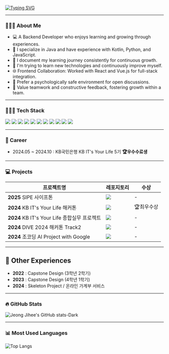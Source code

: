 <p>
<a href="https://git.io/typing-svg"><img src="https://readme-typing-svg.demolab.com?font=Fira+Code&pause=1000&color=FFD5FB&vCenter=true&width=435&height=30&lines=Hi+there%2C+I'm+9hee%F0%9F%91%8B%F0%9F%8F%BB;Backend+Developer%F0%9F%92%BB" alt="Typing SVG" /></a>
</p>

---

### 🙋🏻‍♀ About Me
- 💻 A Backend Developer who enjoys learning and growing through experiences.<br>
- 📌 I specialize in Java and have experience with Kotlin, Python, and JavaScript.<br>
- 📖 I document my learning journey consistently for continuous growth.<br>
- 🌱 I'm trying to learn new technologies and continuously improve myself.<br>
- 🌐 Frontend Collaboration: Worked with React and Vue.js for full-stack integration.<br>
- 🏡 Prefer a psychologically safe environment for open discussions.<br>
- 🔄 Value teamwork and constructive feedback, fostering growth within a team.<br>

---

### 👩🏻‍💻 Tech Stack
<p>
    <img src="https://img.shields.io/badge/java-007396?style=for-the-badge&logo=java&logoColor=white">
    <img src="https://img.shields.io/badge/spring-6DB33F?style=for-the-badge&logo=spring&logoColor=white">
    <img src="https://img.shields.io/badge/springboot-6DB33F?style=for-the-badge&logo=spring&logoColor=white">
    <img src="https://img.shields.io/badge/mysql-4479A1?style=for-the-badge&logo=mysql&logoColor=white">
    <img src="https://img.shields.io/badge/redis-FF4438?style=for-the-badge&logo=redis&logoColor=white"/>
    <img src="https://img.shields.io/badge/docker-2496ED?style=for-the-badge&logo=docker&logoColor=white"/>
    <img src="https://img.shields.io/badge/python-3776AB?style=for-the-badge&logo=python&logoColor=white">
    <img src="https://img.shields.io/badge/django-092E20?style=for-the-badge&logo=django&logoColor=white">
    <img src="https://img.shields.io/badge/amazon_ec2-FF9900?style=for-the-badge&logo=amazon-ec2&logoColor=white">
    <img src="https://img.shields.io/badge/amazon_rds-527FFF?style=for-the-badge&logo=amazon-rds&logoColor=white">
    <img src="https://img.shields.io/badge/vue.js-4FC08D?style=for-the-badge&logo=vue.js&logoColor=white"/>
</p>

---

### 💼 Career

- 2024.05 ~ 2024.10 : KB국민은행 KB IT's Your Life 5기 **🏆우수수료생**

---

### 💻 Projects
|프로젝트명|레포지토리|수상|
|---|---|---|
|**2025** SIPE 사이프톤|<a href="https://github.com/sipe-team/sipethon-3_6_ainsight-be"><img src="https://img.shields.io/badge/AInsight-000000?style=flat-square&logo=github&logoColor=white"/></a>|-|
|**2024** KB IT's Your Life 해커톤|<a href="https://github.com/2024-crunch-it"><img src="https://img.shields.io/badge/KB청바지-000000?style=flat-square&logo=github&logoColor=white"/></a>|🏆최우수상|
|**2024** KB IT's Your Life 종합실무 프로젝트|<a href="https://github.com/dev-9hee/crunch-it"><img src="https://img.shields.io/badge/Muno-000000?style=flat-square&logo=github&logoColor=white"/></a>|-|
|**2024** DIVE 2024 해커톤 Track2|<a href="https://github.com/cosimba"><img src="https://img.shields.io/badge/해초롬-000000?style=flat-square&logo=github&logoColor=white"/></a>|-|
|**2024** 조코딩 AI Project with Google|<a href="https://github.com/dev-9hee/tag-doctor-server"><img src="https://img.shields.io/badge/TagDoctor-000000?style=flat-square&logo=github&logoColor=white"/></a>|-|

---

## 📂 Other Experiences  
- **2022** : Capstone Design (3학년 2학기)  
- **2023** : Capstone Design (4학년 1학기)  
- **2024** : Skeleton Project / 온라인 가계부 서비스

---

### 🔥 GitHub Stats
![Jeong Jihee's GitHub stats-Dark](https://github-readme-stats.vercel.app/api?username=dev-9hee&show_icons=true&theme=dark&bg_color=0d1117)

---

### 📊 Most Used Languages
![Top Langs](https://github-readme-stats.vercel.app/api/top-langs/?username=dev-9hee&layout=compact&title_color=ffffff&bg_color=0d1117)

<!-- 
[![Hits](https://hits.seeyoufarm.com/api/count/incr/badge.svg?url=https%3A%2F%2Fgithub.com%2Fdev-9hee&count_bg=%2379C83D&title_bg=%23555555&icon=&icon_color=%23E7E7E7&title=hits&edge_flat=false)](https://hits.seeyoufarm.com)
<br>
-->
